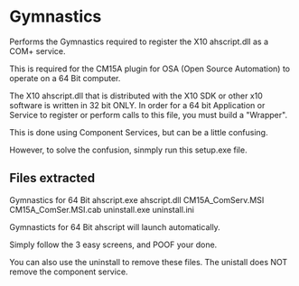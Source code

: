 Gymnastics
==========

Performs the Gymnastics required to register the X10 ahscript.dll as a COM+ service.

This is required for the CM15A plugin for OSA (Open Source Automation) to operate on a 64 Bit computer.

The X10 ahscript.dll that is distributed with the X10 SDK or other x10 software is written in 32 bit ONLY.
In order for a 64 bit Application or Service to register or perform calls to this file, you must build a "Wrapper".

This is done using Component Services, but can be a little confusing.

However, to solve the confusion, sinmply run this setup.exe file.

Files extracted
---------------
Gymnastics for 64 Bit ahscript.exe
ahscript.dll
CM15A_ComServ.MSI
CM15A_ComSer.MSI.cab
uninstall.exe
uninstall.ini

Gymnasticts for 64 Bit ahscript will launch automatically.

Simply follow the 3 easy screens, and POOF your done.

You can also use the uninstall to remove these files.
The unistall does NOT remove the component service.
